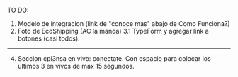 TO DO:

1. Modelo de integracion (link de "conoce mas" abajo de Como Funciona?)
2. Foto de EcoShipping (AC la manda)
3.1 TypeForm y agregar link a botones (casi todos).
-----
4. Seccion cpi3nsa en vivo: conectate. Con espacio para colocar los ultimos 3 en vivos de max 15 segundos.
